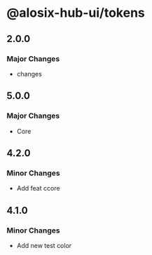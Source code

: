 # @alosix-hub-ui/tokens

## 2.0.0

### Major Changes

- changes

## 5.0.0

### Major Changes

- Core

## 4.2.0

### Minor Changes

- Add feat ccore

## 4.1.0

### Minor Changes

- Add new test color
